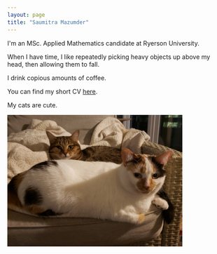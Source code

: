 ```yaml
---
layout: page
title: "Saumitra Mazumder"
---
```


I'm an MSc. Applied Mathematics candidate at Ryerson University.

When I have time, I like repeatedly picking heavy objects up above my head, then allowing them to fall. 

I drink copious amounts of coffee. 

You can find my short CV [here]("/assets/SAMazumderResume.pdf").

My cats are cute.

<img src="/assets/cats.jpg" width="400" height="300">
